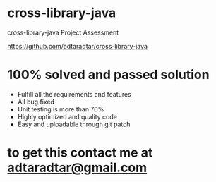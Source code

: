 # cross-library-java
cross-library-java Project Assessment

https://github.com/adtaradtar/cross-library-java

# 100% solved and passed solution
* Fulfill all the requirements and features
* All bug fixed
* Unit testing is more than 70%
* Highly optimized and quality code
* Easy and uploadable through git patch

# to get this contact me at adtaradtar@gmail.com
